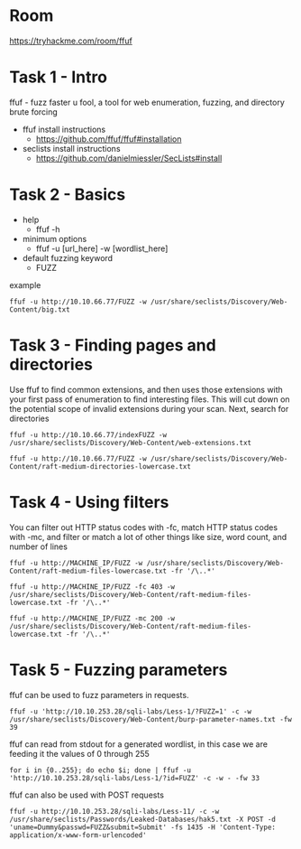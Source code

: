 # Room
https://tryhackme.com/room/ffuf

# Task 1 - Intro
ffuf - fuzz faster u fool, a tool for web enumeration, fuzzing, and directory brute forcing

* ffuf install instructions
  * https://github.com/ffuf/ffuf#installation
* seclists install instructions
  * https://github.com/danielmiessler/SecLists#install

# Task 2 - Basics
* help
  * ffuf -h
* minimum options
  * ffuf -u [url_here] -w [wordlist_here]
* default fuzzing keyword
  * FUZZ

example
```
ffuf -u http://10.10.66.77/FUZZ -w /usr/share/seclists/Discovery/Web-Content/big.txt 
```

# Task 3 - Finding pages and directories
Use ffuf to find common extensions, and then uses those extensions with your first pass of enumeration to find interesting files.  This will cut down on the potential scope of invalid extensions during your scan.  Next, search for directories

```
ffuf -u http://10.10.66.77/indexFUZZ -w /usr/share/seclists/Discovery/Web-Content/web-extensions.txt
```
```
ffuf -u http://10.10.66.77/FUZZ -w /usr/share/seclists/Discovery/Web-Content/raft-medium-directories-lowercase.txt
```

# Task 4 - Using filters
You can filter out HTTP status codes with -fc, match HTTP status codes with -mc, and filter or match a lot of other things like size, word count, and number of lines

```
ffuf -u http://MACHINE_IP/FUZZ -w /usr/share/seclists/Discovery/Web-Content/raft-medium-files-lowercase.txt -fr '/\..*'

ffuf -u http://MACHINE_IP/FUZZ -fc 403 -w /usr/share/seclists/Discovery/Web-Content/raft-medium-files-lowercase.txt -fr '/\..*'

ffuf -u http://MACHINE_IP/FUZZ -mc 200 -w /usr/share/seclists/Discovery/Web-Content/raft-medium-files-lowercase.txt -fr '/\..*'
```

# Task 5 - Fuzzing parameters
ffuf can be used to fuzz parameters in requests.  

```
ffuf -u 'http://10.10.253.28/sqli-labs/Less-1/?FUZZ=1' -c -w /usr/share/seclists/Discovery/Web-Content/burp-parameter-names.txt -fw 39
```

ffuf can read from stdout for a generated wordlist, in this case we are feeding it the values of 0 through 255

```
for i in {0..255}; do echo $i; done | ffuf -u 'http://10.10.253.28/sqli-labs/Less-1/?id=FUZZ' -c -w - -fw 33
```

ffuf can also be used with POST requests

```
ffuf -u http://10.10.253.28/sqli-labs/Less-11/ -c -w /usr/share/seclists/Passwords/Leaked-Databases/hak5.txt -X POST -d 'uname=Dummy&passwd=FUZZ&submit=Submit' -fs 1435 -H 'Content-Type: application/x-www-form-urlencoded' 
```


